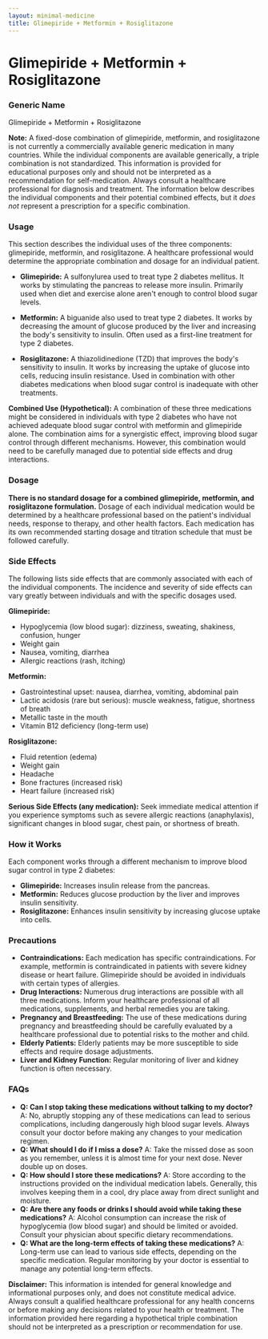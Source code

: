 ```yaml
---
layout: minimal-medicine
title: Glimepiride + Metformin + Rosiglitazone
---
```


# Glimepiride + Metformin + Rosiglitazone
### Generic Name
Glimepiride + Metformin + Rosiglitazone

**Note:**  A fixed-dose combination of glimepiride, metformin, and rosiglitazone is not currently a commercially available generic medication in many countries.  While the individual components are available generically, a triple combination is not standardized.  This information is provided for educational purposes only and should not be interpreted as a recommendation for self-medication. Always consult a healthcare professional for diagnosis and treatment.  The information below describes the individual components and their potential combined effects, but it *does not* represent a prescription for a specific combination.


### Usage

This section describes the individual uses of the three components: glimepiride, metformin, and rosiglitazone. A healthcare professional would determine the appropriate combination and dosage for an individual patient.

* **Glimepiride:**  A sulfonylurea used to treat type 2 diabetes mellitus. It works by stimulating the pancreas to release more insulin. Primarily used when diet and exercise alone aren't enough to control blood sugar levels.

* **Metformin:** A biguanide also used to treat type 2 diabetes. It works by decreasing the amount of glucose produced by the liver and increasing the body's sensitivity to insulin.  Often used as a first-line treatment for type 2 diabetes.

* **Rosiglitazone:** A thiazolidinedione (TZD) that improves the body's sensitivity to insulin.  It works by increasing the uptake of glucose into cells, reducing insulin resistance.  Used in combination with other diabetes medications when blood sugar control is inadequate with other treatments.

**Combined Use (Hypothetical):**  A combination of these three medications might be considered in individuals with type 2 diabetes who have not achieved adequate blood sugar control with metformin and glimepiride alone.  The combination aims for a synergistic effect, improving blood sugar control through different mechanisms. However, this combination would need to be carefully managed due to potential side effects and drug interactions.


### Dosage

**There is no standard dosage for a combined glimepiride, metformin, and rosiglitazone formulation.**  Dosage of each individual medication would be determined by a healthcare professional based on the patient's individual needs, response to therapy, and other health factors.  Each medication has its own recommended starting dosage and titration schedule that must be followed carefully.


### Side Effects

The following lists side effects that are commonly associated with each of the individual components.  The incidence and severity of side effects can vary greatly between individuals and with the specific dosages used.

**Glimepiride:**

* Hypoglycemia (low blood sugar): dizziness, sweating, shakiness, confusion, hunger
* Weight gain
* Nausea, vomiting, diarrhea
* Allergic reactions (rash, itching)

**Metformin:**

* Gastrointestinal upset: nausea, diarrhea, vomiting, abdominal pain
* Lactic acidosis (rare but serious): muscle weakness, fatigue, shortness of breath
* Metallic taste in the mouth
* Vitamin B12 deficiency (long-term use)

**Rosiglitazone:**

* Fluid retention (edema)
* Weight gain
* Headache
* Bone fractures (increased risk)
* Heart failure (increased risk)


**Serious Side Effects (any medication):**  Seek immediate medical attention if you experience symptoms such as severe allergic reactions (anaphylaxis), significant changes in blood sugar, chest pain, or shortness of breath.


### How it Works

Each component works through a different mechanism to improve blood sugar control in type 2 diabetes:

* **Glimepiride:** Increases insulin release from the pancreas.
* **Metformin:** Reduces glucose production by the liver and improves insulin sensitivity.
* **Rosiglitazone:** Enhances insulin sensitivity by increasing glucose uptake into cells.


### Precautions

* **Contraindications:**  Each medication has specific contraindications.  For example, metformin is contraindicated in patients with severe kidney disease or heart failure. Glimepiride should be avoided in individuals with certain types of allergies.
* **Drug Interactions:**  Numerous drug interactions are possible with all three medications.  Inform your healthcare professional of all medications, supplements, and herbal remedies you are taking.
* **Pregnancy and Breastfeeding:**  The use of these medications during pregnancy and breastfeeding should be carefully evaluated by a healthcare professional due to potential risks to the mother and child.
* **Elderly Patients:**  Elderly patients may be more susceptible to side effects and require dosage adjustments.
* **Liver and Kidney Function:**  Regular monitoring of liver and kidney function is often necessary.



### FAQs

* **Q: Can I stop taking these medications without talking to my doctor?** A: No, abruptly stopping any of these medications can lead to serious complications, including dangerously high blood sugar levels. Always consult your doctor before making any changes to your medication regimen.
* **Q: What should I do if I miss a dose?** A: Take the missed dose as soon as you remember, unless it is almost time for your next dose.  Never double up on doses.
* **Q: How should I store these medications?** A: Store according to the instructions provided on the individual medication labels.  Generally, this involves keeping them in a cool, dry place away from direct sunlight and moisture.
* **Q: Are there any foods or drinks I should avoid while taking these medications?** A: Alcohol consumption can increase the risk of hypoglycemia (low blood sugar) and should be limited or avoided. Consult your physician about specific dietary recommendations.
* **Q: What are the long-term effects of taking these medications?** A: Long-term use can lead to various side effects, depending on the specific medication. Regular monitoring by your doctor is essential to manage any potential long-term effects.  


**Disclaimer:** This information is intended for general knowledge and informational purposes only, and does not constitute medical advice. Always consult a qualified healthcare professional for any health concerns or before making any decisions related to your health or treatment.  The information provided here regarding a hypothetical triple combination should not be interpreted as a prescription or recommendation for use.
